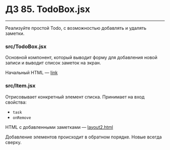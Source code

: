 # ДЗ 85. TodoBox.jsx

<hr>

Реализуйте простой Todo, с возможностью добавлять и удалять заметки.

<h3>src/TodoBox.jsx</h3>

Основной компонент, который выводит форму для добавления новой записи и выводит список заметок на экран.

Начальный HTML — <a href="https://github.com/junjun-it-courses/react-hw/blob/master/task-11/layout.html">link</a>

<h3>src/Item.jsx</h3>

Отрисовывает конкретный элемент списка. Принимает на вход свойства:

* ```task```
* ```onRemove```

HTML с добавленными
заметками — <a href="https://github.com/junjun-it-courses/react-hw/blob/master/task-11/layout2.html">layout2.html</a>

Добавление элементов происходит в обратном порядке. Новые всегда сверху.